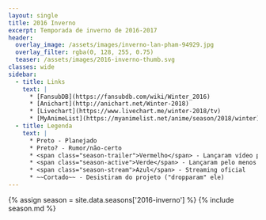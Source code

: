 ```yaml
---
layout: single
title: 2016 Inverno
excerpt: Temporada de inverno de 2016‑2017
header:
  overlay_image: /assets/images/inverno-lan-pham-94929.jpg
  overlay_filter: rgba(0, 128, 255, 0.75)
  teaser: /assets/images/2016-inverno-thumb.svg
classes: wide
sidebar:
  - title: Links
    text: |
      * [FansubDB](https://fansubdb.com/wiki/Winter_2016)
      * [Anichart](http://anichart.net/Winter-2018)
      * [Livechart](https://www.livechart.me/winter-2018/tv)
      * [MyAnimeList](https://myanimelist.net/anime/season/2018/winter)
  - title: Legenda
    text: |
      * Preto - Planejado
      * Preto? - Rumor/não-certo
      * <span class="season-trailer">Vermelho</span> - Lançaram vídeo promocional ou trailer
      * <span class="season-active">Verde</span> - Lançaram pelo menos um episódio
      * <span class="season-stream">Azul</span> - Streaming oficial
      * ~~Cortado~~ - Desistiram do projeto ("dropparam" ele)
---
```


<!-- Para editar a tabela abra o arquivo /data/seasons/2016-inverno.yml -->
{% assign season = site.data.seasons['2016-inverno'] %}
{% include season.md %}

